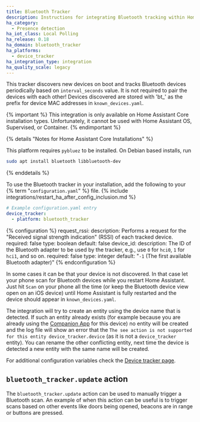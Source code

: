 ```yaml
---
title: Bluetooth Tracker
description: Instructions for integrating Bluetooth tracking within Home Assistant.
ha_category:
  - Presence detection
ha_iot_class: Local Polling
ha_release: 0.18
ha_domain: bluetooth_tracker
ha_platforms:
  - device_tracker
ha_integration_type: integration
ha_quality_scale: legacy
---
```


This tracker discovers new devices on boot and tracks Bluetooth devices periodically based on `interval_seconds` value. It is not required to pair the devices with each other! Devices discovered are stored with 'bt_' as the prefix for device MAC addresses in `known_devices.yaml`.

{% important %}
This integration is only available on Home Assistant Core installation types. Unfortunately, it cannot be used with Home Assistant OS, Supervised, or Container.
{% endimportant %}

{% details "Notes for Home Assistant Core Installations" %}

This platform requires `pybluez` to be installed. On Debian based installs, run

```bash
sudo apt install bluetooth libbluetooth-dev
```

{% enddetails %}

To use the Bluetooth tracker in your installation, add the following to your {% term "`configuration.yaml`" %} file.
{% include integrations/restart_ha_after_config_inclusion.md %}

```yaml
# Example configuration.yaml entry
device_tracker:
  - platform: bluetooth_tracker
```

{% configuration %}
request_rssi:
  description: Performs a request for the "Received signal strength indication" (RSSI) of each tracked device.
  required: false
  type: boolean
  default: false
device_id:
  description: The ID of the Bluetooth adapter to be used by the tracker, e.g., use `0` for `hci0`, `1` for `hci1`, and so on.
  required: false
  type: integer
  default: "`-1` (The first available Bluetooth adapter)"
{% endconfiguration %}

In some cases it can be that your device is not discovered. In that case let your phone scan for Bluetooth devices while you restart Home Assistant. Just hit `Scan` on your phone all the time (or keep the Bluetooth device view open on an iOS device) until Home Assistant is fully restarted and the device should appear in `known_devices.yaml`.

The integration will try to create an entity using the device name that is detected. If such an entity already exists (for example because you are already using the [Companion App](https://companion.home-assistant.io/) for this device) no entity will be created and the log file will show an error that the `The see action is not supported for this entity device_tracker.device` (as it is not a `device_tracker` entity). You can rename the other conflicting entity, next time the device is detected a new entity with the same name will be created.

For additional configuration variables check the [Device tracker page](/integrations/device_tracker/).

## `bluetooth_tracker.update` action

The `bluetooth_tracker.update` action can be used to manually trigger a Bluetooth scan. An example of when this action can be useful is to trigger scans based on other events like doors being opened, beacons are in range or buttons are pressed.
